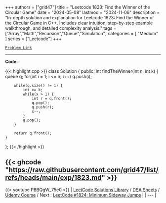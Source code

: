 
+++
authors = ["grid47"]
title = "Leetcode 1823: Find the Winner of the Circular Game"
date = "2024-05-08"
lastmod = "2024-11-06"
description = "In-depth solution and explanation for Leetcode 1823: Find the Winner of the Circular Game in C++. Includes clear intuition, step-by-step example walkthrough, and detailed complexity analysis."
tags = ["Array","Math","Recursion","Queue","Simulation"]
categories = [
    "Medium"
]
series = ["Leetcode"]
+++



[`Problem Link`](https://leetcode.com/problems/find-the-winner-of-the-circular-game/description/)

---
**Code:**

{{< highlight cpp >}}
class Solution {
public:
    int findTheWinner(int n, int k) {
        queue<int> q;
        for(int i = 1; i <= n; i++)
            q.push(i);
        
        while(q.size() != 1) {
            int x= k;
            while(x > 1) {
                int r = q.front();
                q.pop();
                q.push(r);
                x--;
            }
            q.pop();
        }
        
        return q.front();
    }
};
{{< /highlight >}}

{{< ghcode "https://raw.githubusercontent.com/grid47/list/refs/heads/main/exp/1823.md" >}}
---
{{< youtube PBBQgW_75e0 >}}
| [LeetCode Solutions Library](https://grid47.xyz/leetcode/) / [DSA Sheets](https://grid47.xyz/sheets/) / [Udemy Course](https://grid47.xyz/courses/) / Next : [LeetCode #1824: Minimum Sideway Jumps](https://grid47.xyz/posts/leetcode-1824-minimum-sideway-jumps-solution/) |
| --- |
